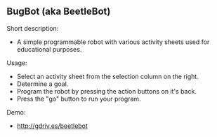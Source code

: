 BugBot (aka BeetleBot)
----------------------

Short description:
- A simple programmable robot with various activity sheets used for educational purposes. 

Usage:
- Select an activity sheet from the selection column on the right.
- Determine a goal.
- Program the robot by pressing the action buttons on it's back.
- Press the "go" button to run your program.

Demo:
- http://gdriv.es/beetlebot

